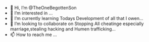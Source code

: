 - 👋 Hi, I’m @TheOneBegottenSon
- 👀 I’m interested in ...
- 🌱 I’m currently learning Todays Development of all that I owen...
- 💞️ I’m looking to collaborate on Stopping All cheatinge especially marriage,stealing hacking and Humen trafficking...
- 📫 How to reach me ...

<!---
TheOneBegottenSon/TheOneBegottenSon is a ✨ special ✨ repository because its Time to for`your awaking to life. As it has been for me. I am who and Whom I am thevwalking book of life 
README.md` (this file) appears on your GitHub profile.
You can click the Preview link to take a look at your changes.
--->

